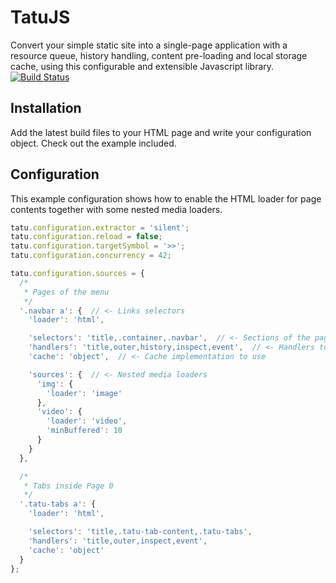 # TatuJS
Convert your simple static site into a single-page application with a resource queue, history handling,
content pre-loading and local storage cache, using this configurable and extensible Javascript library.
[![Build Status](https://travis-ci.org/sophilabs/tatujs.png?branch=master)](https://travis-ci.org/sophilabs/tatujs)

## Installation
Add the latest build files to your HTML page and write your configuration object. Check out the example included.

## Configuration
This example configuration shows how to enable the HTML loader for page contents together with some nested media loaders.

```js
tatu.configuration.extractor = 'silent';
tatu.configuration.reload = false;
tatu.configuration.targetSymbol = '>>';
tatu.configuration.concurrency = 42;

tatu.configuration.sources = {
  /*
   * Pages of the menu
   */
  '.navbar a': {  // <- Links selectors
    'loader': 'html',

    'selectors': 'title,.container,.navbar',  // <- Sections of the page to download
    'handlers': 'title,outer,history,inspect,event',  // <- Handlers to call when a link is clicked
    'cache': 'object',  // <- Cache implementation to use

    'sources': {  // <- Nested media loaders
      'img': {
        'loader': 'image'
      },
      'video': {
        'loader': 'video',
        'minBuffered': 10
      }
    }
  },

  /*
   * Tabs inside Page 0
   */
  '.tatu-tabs a': {
    'loader': 'html',

    'selectors': 'title,.tatu-tab-content,.tatu-tabs',
    'handlers': 'title,outer,inspect,event',
    'cache': 'object'
  }
};
```
